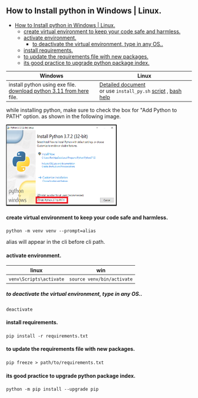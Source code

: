 ## How to Install python in Windows | Linux.

<!-- TOC -->
  * [How to Install python in Windows | Linux.](#how-to-install-python-in-windows--linux)
      * [create virtual environment to keep your code safe and harmless.](#create-virtual-environment-to-keep-your-code-safe-and-harmless)
      * [activate environment.](#activate-environment)
        * [to deactivate the virtual environment, type in any OS..](#to-deactivate-the-virtual-environment-type-in-any-os)
      * [install requirements.](#install-requirements)
      * [to update the requirements file with new packages.](#to-update-the-requirements-file-with-new-packages)
      * [its good practice to upgrade python package index.](#its-good-practice-to-upgrade-python-package-index)
<!-- TOC -->

| Windows | Linux                                                                                                                                                                                                                                                                                 |
|---------|---------------------------------------------------------------------------------------------------------------------------------------------------------------------------------------------------------------------------------------------------------------------------------------|
|    install python using exe file.<br/> [download python 3.11 from here](https://www.python.org/ftp/python/3.11.1/python-3.11.1-amd64.exe) file.     | [Detailed document](https://towardsdatascience.com/building-python-from-source-on-ubuntu-20-04-2ed29eec152b)<br/> or use `install_py.sh` [script](https://github.com/AsadBukharee/chatGpt/blob/main/install_py.sh) , [bash help](https://linuxhint.com/30_bash_script_examples/#t1) |




while installing python, make sure to check the box for "Add Python to PATH" option.
as shown in the following image.

<img alt="" height="220" src="./images/add_python_to_path.png" title="add python to path" width="300"/>


#### create virtual environment to keep your code safe and harmless.

`python -m venv venv --prompt=alias`

alias will appear in the cli before cli path.

#### activate environment.

| linux | win                        |
|-------|----------------------------|
|  `venv\Scripts\activate`    | `source venv/bin/activate` |

##### to deactivate the virtual environment, type in any OS..
`deactivate`
#### install requirements.

`pip install -r requirements.txt`

#### to update the requirements file with new packages.

`pip freeze > path/to/requirements.txt`

#### its good practice to upgrade python package index.

`python -m pip install --upgrade pip`


